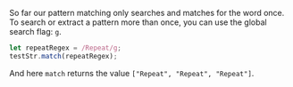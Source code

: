 So far our pattern matching only searches and matches for the word once. 
To search or extract a pattern more than once, you can use the global search flag: `g`.
```js
let repeatRegex = /Repeat/g;
testStr.match(repeatRegex);
```
And here `match` returns the value `["Repeat", "Repeat", "Repeat"]`.
